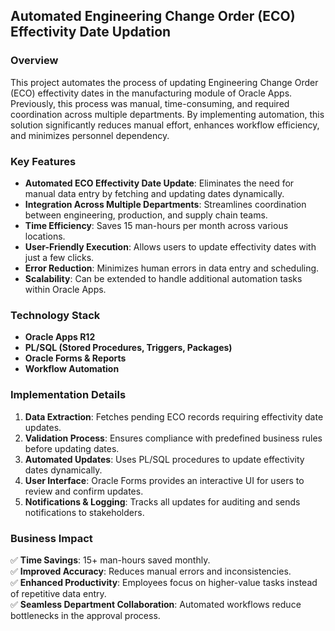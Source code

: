 ## **Automated Engineering Change Order (ECO) Effectivity Date Updation**  

### **Overview**  
This project automates the process of updating Engineering Change Order (ECO) effectivity dates in the manufacturing module of Oracle Apps. Previously, this process was manual, time-consuming, and required coordination across multiple departments. By implementing automation, this solution significantly reduces manual effort, enhances workflow efficiency, and minimizes personnel dependency.  

### **Key Features**  
- **Automated ECO Effectivity Date Update**: Eliminates the need for manual data entry by fetching and updating dates dynamically.  
- **Integration Across Multiple Departments**: Streamlines coordination between engineering, production, and supply chain teams.  
- **Time Efficiency**: Saves 15 man-hours per month across various locations.  
- **User-Friendly Execution**: Allows users to update effectivity dates with just a few clicks.  
- **Error Reduction**: Minimizes human errors in data entry and scheduling.  
- **Scalability**: Can be extended to handle additional automation tasks within Oracle Apps.  

### **Technology Stack**  
- **Oracle Apps R12**  
- **PL/SQL (Stored Procedures, Triggers, Packages)**  
- **Oracle Forms & Reports**  
- **Workflow Automation**  

### **Implementation Details**  
1. **Data Extraction**: Fetches pending ECO records requiring effectivity date updates.  
2. **Validation Process**: Ensures compliance with predefined business rules before updating dates.  
3. **Automated Updates**: Uses PL/SQL procedures to update effectivity dates dynamically.  
4. **User Interface**: Oracle Forms provides an interactive UI for users to review and confirm updates.  
5. **Notifications & Logging**: Tracks all updates for auditing and sends notifications to stakeholders.  

### **Business Impact**  
✅ **Time Savings**: 15+ man-hours saved monthly.  
✅ **Improved Accuracy**: Reduces manual errors and inconsistencies.  
✅ **Enhanced Productivity**: Employees focus on higher-value tasks instead of repetitive data entry.  
✅ **Seamless Department Collaboration**: Automated workflows reduce bottlenecks in the approval process.  

